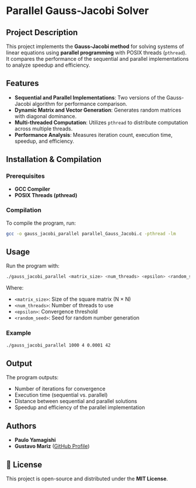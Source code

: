 # Parallel Gauss-Jacobi Solver

## Project Description

This project implements the **Gauss-Jacobi method** for solving systems of linear equations using **parallel programming** with POSIX threads (`pthread`). It compares the performance of the sequential and parallel implementations to analyze speedup and efficiency.

## Features

- **Sequential and Parallel Implementations**: Two versions of the Gauss-Jacobi algorithm for performance comparison.
- **Dynamic Matrix and Vector Generation**: Generates random matrices with diagonal dominance.
- **Multi-threaded Computation**: Utilizes `pthread` to distribute computation across multiple threads.
- **Performance Analysis**: Measures iteration count, execution time, speedup, and efficiency.

## Installation & Compilation

### Prerequisites

- **GCC Compiler**
- **POSIX Threads (pthread)**

### Compilation

To compile the program, run:

```sh
gcc -o gauss_jacobi_parallel parallel_Gauss_Jacobi.c -pthread -lm
```

## Usage

Run the program with:

```sh
./gauss_jacobi_parallel <matrix_size> <num_threads> <epsilon> <random_seed>
```

Where:

- `<matrix_size>`: Size of the square matrix (N × N)
- `<num_threads>`: Number of threads to use
- `<epsilon>`: Convergence threshold
- `<random_seed>`: Seed for random number generation

### Example

```sh
./gauss_jacobi_parallel 1000 4 0.0001 42
```

## Output

The program outputs:

- Number of iterations for convergence
- Execution time (sequential vs. parallel)
- Distance between sequential and parallel solutions
- Speedup and efficiency of the parallel implementation

## Authors

- **Paulo Yamagishi**
- **Gustavo Mariz** ([GitHub Profile](https://github.com/gustavomariz))

## 📜 License

This project is open-source and distributed under the **MIT License**.

